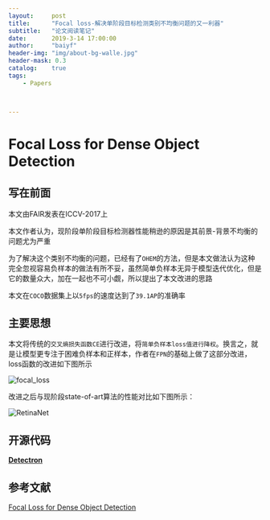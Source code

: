 ```yaml
---
layout:     post
title:      "Focal loss-解决单阶段目标检测类别不均衡问题的又一利器"
subtitle:   "论文阅读笔记"
date:       2019-3-14 17:00:00
author:     "baiyf"
header-img: "img/about-bg-walle.jpg"
header-mask: 0.3
catalog:    true
tags:
    - Papers



---
```


# Focal Loss for Dense Object Detection

## 写在前面

本文由FAIR发表在ICCV-2017上

本文作者认为，现阶段单阶段目标检测器性能稍逊的原因是其前景-背景不均衡的问题尤为严重

为了解决这个类别不均衡的问题，已经有了`OHEM`的方法，但是本文做法认为这种完全忽视容易负样本的做法有所不妥，虽然简单负样本无异于模型迭代优化，但是它的数量众大，加在一起也不可小觑，所以提出了本文改进的思路

本文在`COCO`数据集上以`5fps`的速度达到了`39.1AP`的准确率

## 主要思想

本文将传统的`交叉熵损失函数CE`进行改进，将`简单负样本loss值进行降权`。换言之，就是让模型更专注于困难负样本和正样本，作者在`FPN`的基础上做了这部分改进，loss函数的改进如下图所示

![focal_loss](focal_loss.jpg)

改进之后与现阶段state-of-art算法的性能对比如下图所示：

![RetinaNet](RetinaNet.jpg)

## 开源代码

[**Detectron**](https://github.com/facebookresearch/Detectron)

## 参考文献

[Focal Loss for Dense Object Detection](https://arxiv.org/pdf/1708.02002.pdf)